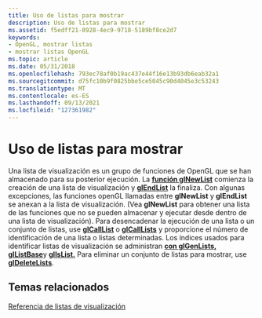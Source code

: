 ```yaml
---
title: Uso de listas para mostrar
description: Uso de listas para mostrar
ms.assetid: f5edff21-0928-4ec9-9718-5189bf8ce2d7
keywords:
- OpenGL, mostrar listas
- mostrar listas OpenGL
ms.topic: article
ms.date: 05/31/2018
ms.openlocfilehash: 793ec78af0b19ac437e44f16e13b93db6eab32a1
ms.sourcegitcommit: d75fc10b9f0825bbe5ce5045c90d4045e3c53243
ms.translationtype: MT
ms.contentlocale: es-ES
ms.lasthandoff: 09/13/2021
ms.locfileid: "127361982"
---
```

# <a name="using-display-lists"></a>Uso de listas para mostrar

Una lista de visualización es un grupo de funciones de OpenGL que se han almacenado para su posterior ejecución. La [**función glNewList**](glnewlist.md) comienza la creación de una lista de visualización y [**glEndList**](glendlist.md) la finaliza. Con algunas excepciones, las funciones openGL llamadas entre **glNewList** y **glEndList** se anexan a la lista de visualización. (Vea **glNewList** para obtener una lista de las funciones que no se pueden almacenar y ejecutar desde dentro de una lista de visualización). Para desencadenar la ejecución de una lista o un conjunto de listas, use [**glCallList**](glcalllist.md) o [**glCallLists**](glcalllists.md) y proporcione el número de identificación de una lista o listas determinadas. Los índices usados para identificar listas de visualización se administran [**con glGenLists,**](glgenlists.md) [**glListBase**](gllistbase.md)y [**glIsList.**](glislist.md) Para eliminar un conjunto de listas para mostrar, use [**glDeleteLists**](gldeletelists.md).

## <a name="related-topics"></a>Temas relacionados

<dl> <dt>

[Referencia de listas de visualización](display-lists-reference.md)
</dt> </dl>

 

 




